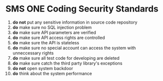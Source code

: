 # SMS ONE Coding Security Standards

1. **do not** put any sensitive information in source code repository
2. **do** make sure no SQL injection problem
3. **do** make sure API parameters are verified
4. **do** make sure API access rights are controlled
5. **do** make sure the API is stateless
6. **do** make sure no special account can access the system with unneccessary rights
7. **do** make sure all test code for developing are deleted
8. **do** make sure catch the third party library's exceptions
9. **do not** open system backdoor
10. **do** think about the system performance